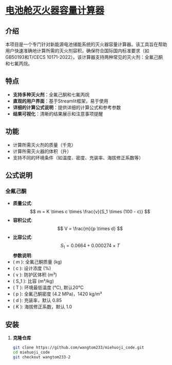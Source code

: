 

# [电池舱灭火器容量计算器](https://github.com/wangtom233/miehuoji_code)

## 介绍

本项目是一个专门针对新能源电池储能系统的灭火器容量计算器。该工具旨在帮助用户快速准确地计算所需的灭火剂容积，确保符合国际国内标准要求（如GB50193和T/CECS 10171-2022）。该计算器支持两种常见的灭火剂：全氟己酮和七氟丙烷。

## 特点

- **支持多种灭火剂**：全氟己酮和七氟丙烷
- **直观的用户界面**：基于Streamlit框架，易于使用
- **详细的计算公式说明**：提供详细的计算公式和参考参数
- **结果可视化**：清晰的结果展示和注意事项提醒

## 功能

- 计算所需灭火剂的质量（千克）
- 计算所需灭火器的体积（升）
- 支持不同的环境条件（如温度、密度、充装率、海拔修正系数等）

## 公式说明
### 全氟己酮
- **质量公式**:
  $$
  m = K \times c \times \frac{v}{S_1 \times (100 - c)}
  $$
- **容积公式**:
  $$
  V = \frac{m}{p \times d}
  $$
- **比容公式**:
  $$
  S_1 = 0.0664 + 0.000274 \times T
  $$
**参数说明**:
- \( m \): 全氟己酮质量 (kg)
- \( c \): 设计浓度 (%)
- \( v \): 防护区体积 (m³)
- \( S_1 \): 比容 (m³/kg)
- \( T \): 环境最低温度 (°C), 默认20°C
- \( p \): 全氟己酮密度 (4.2 MPa)，1420 kg/m³
- \( d \): 充装率，默认 0.85
- \( K \): 海拔修正系数，默认 1.0


## 安装

1. **克隆仓库**

   ```bash
   git clone https://github.com/wangtom233/miehuoji_code.git
   cd miehuoji_code
   git checkout wangtom233-2
